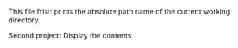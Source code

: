 This file frist:
prints the absolute path name of the current working directory.

Second project:
Display the contents

